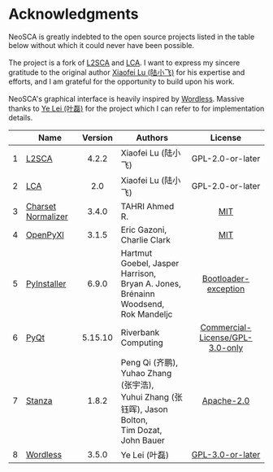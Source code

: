 # Acknowledgments

NeoSCA is greatly indebted to the open source projects listed in the table below without which it could never have been possible. <br> <br> The project is a fork of <a href='https://sites.psu.edu/xxl13/l2sca/'>L2SCA</a> and <a href='https://sites.psu.edu/xxl13/lca/'>LCA</a>. I want to express my sincere gratitude to the original author <a href='https://sites.psu.edu/xxl13/'>Xiaofei Lu (陆小飞)</a> for his expertise and efforts, and I am grateful for the opportunity to build upon his work. <br> <br> NeoSCA's graphical interface is heavily inspired by <a href='https://github.com/BLKSerene/Wordless'>Wordless</a>. Massive thanks to <a href='https://github.com/BLKSerene'>Ye Lei (叶磊)</a> for the project which I can refer to for implementation details.

||Name|Version|Authors|License|
|-|-|:-:|-|:-:|
|1|<a href='https://sites.psu.edu/xxl13/l2sca/'>L2SCA</a>|4.2.2|Xiaofei Lu (陆小飞)|GPL-2.0-or-later|
|2|<a href='https://sites.psu.edu/xxl13/lca/'>LCA</a>|2.0|Xiaofei Lu (陆小飞)|GPL-2.0-or-later|
|3|<a href='https://github.com/Ousret/charset_normalizer'>Charset Normalizer</a>|3.4.0|TAHRI Ahmed R.|<a href='https://github.com/Ousret/charset_normalizer/blob/master/LICENSE'>MIT</a>|
|4|<a href='https://foss.heptapod.net/openpyxl/openpyxl'>OpenPyXl</a>|3.1.5|Eric Gazoni, Charlie Clark|<a href='https://foss.heptapod.net/openpyxl/openpyxl/-/blob/branch/3.1/LICENCE.rst'>MIT</a>|
|5|<a href='http://www.pyinstaller.org/'>PyInstaller</a>|6.9.0|Hartmut Goebel, Jasper Harrison,<br>Bryan A. Jones, Brénainn Woodsend,<br>Rok Mandeljc|<a href='https://github.com/pyinstaller/pyinstaller/blob/develop/COPYING.txt'>Bootloader-exception</a>|
|6|<a href='https://riverbankcomputing.com/software/pyqt/'>PyQt</a>|5.15.10|Riverbank Computing|<a href='https://www.riverbankcomputing.com/static/Docs/PyQt5/introduction.html#license'>Commercial-License/GPL-3.0-only</a>|
|7|<a href='https://github.com/stanfordnlp/stanza'>Stanza</a>|1.8.2|Peng Qi (齐鹏), Yuhao Zhang (张宇浩),<br>Yuhui Zhang (张钰晖), Jason Bolton,<br>Tim Dozat, John Bauer|<a href='https://github.com/stanfordnlp/stanza/blob/main/LICENSE'>Apache-2.0</a>|
|8|<a href='https://github.com/BLKSerene/Wordless'>Wordless</a>|3.5.0|Ye Lei (叶磊)|<a href='https://github.com/BLKSerene/Wordless/blob/main/LICENSE.txt'>GPL-3.0-or-later</a>|
